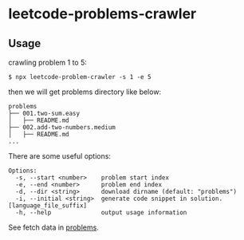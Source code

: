 # leetcode-problems-crawler

## Usage
crawling problem 1 to 5:
```
$ npx leetcode-problem-crawler -s 1 -e 5
```

then we will get problems directory like below:
```
problems
├── 001.two-sum.easy
│   ├── README.md
├── 002.add-two-numbers.medium
│   ├── README.md
...
```

There are some useful options:
```
Options:
  -s, --start <number>    problem start index
  -e, --end <number>      problem end index
  -d, --dir <string>      download dirname (default: "problems")
  -i, --initial <string>  generate code snippet in solution.[language_file_suffix]
  -h, --help              output usage information
```

See fetch data in [problems](./problems).
